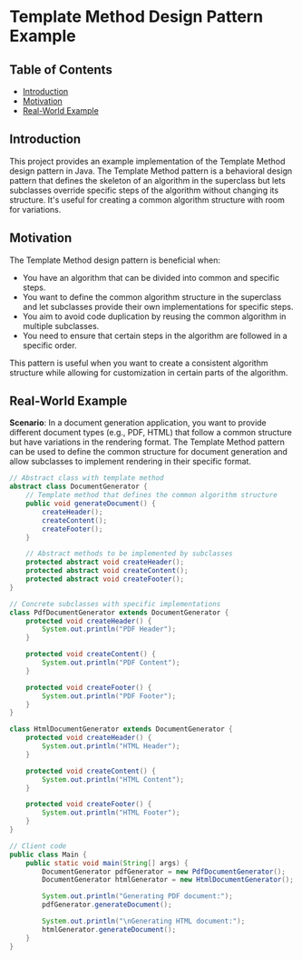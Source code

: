 # Template Method Design Pattern Example

## Table of Contents
- [Introduction](#introduction)
- [Motivation](#motivation)
- [Real-World Example](#real-world-example)

## Introduction

This project provides an example implementation of the Template Method design pattern in Java. The Template Method pattern is a behavioral design pattern that defines the skeleton of an algorithm in the superclass but lets subclasses override specific steps of the algorithm without changing its structure. It's useful for creating a common algorithm structure with room for variations.

## Motivation

The Template Method design pattern is beneficial when:

- You have an algorithm that can be divided into common and specific steps.
- You want to define the common algorithm structure in the superclass and let subclasses provide their own implementations for specific steps.
- You aim to avoid code duplication by reusing the common algorithm in multiple subclasses.
- You need to ensure that certain steps in the algorithm are followed in a specific order.

This pattern is useful when you want to create a consistent algorithm structure while allowing for customization in certain parts of the algorithm.

## Real-World Example

**Scenario**: In a document generation application, you want to provide different document types (e.g., PDF, HTML) that follow a common structure but have variations in the rendering format. The Template Method pattern can be used to define the common structure for document generation and allow subclasses to implement rendering in their specific format.

```java
// Abstract class with template method
abstract class DocumentGenerator {
    // Template method that defines the common algorithm structure
    public void generateDocument() {
        createHeader();
        createContent();
        createFooter();
    }

    // Abstract methods to be implemented by subclasses
    protected abstract void createHeader();
    protected abstract void createContent();
    protected abstract void createFooter();
}

// Concrete subclasses with specific implementations
class PdfDocumentGenerator extends DocumentGenerator {
    protected void createHeader() {
        System.out.println("PDF Header");
    }

    protected void createContent() {
        System.out.println("PDF Content");
    }

    protected void createFooter() {
        System.out.println("PDF Footer");
    }
}

class HtmlDocumentGenerator extends DocumentGenerator {
    protected void createHeader() {
        System.out.println("HTML Header");
    }

    protected void createContent() {
        System.out.println("HTML Content");
    }

    protected void createFooter() {
        System.out.println("HTML Footer");
    }
}

// Client code
public class Main {
    public static void main(String[] args) {
        DocumentGenerator pdfGenerator = new PdfDocumentGenerator();
        DocumentGenerator htmlGenerator = new HtmlDocumentGenerator();

        System.out.println("Generating PDF document:");
        pdfGenerator.generateDocument();

        System.out.println("\nGenerating HTML document:");
        htmlGenerator.generateDocument();
    }
}
```
